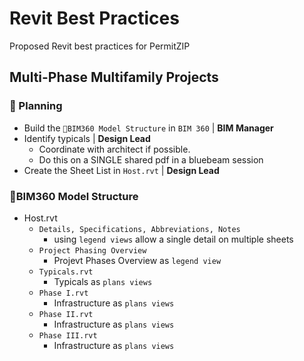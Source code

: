 # Revit Best Practices

Proposed Revit best practices for PermitZIP

## Multi-Phase Multifamily Projects

### 🏁 Planning

- Build the `🗽BIM360 Model Structure` in `BIM 360` | **BIM Manager**
- Identify typicals | **Design Lead**
  - Coordinate with architect if possible.
  - Do this on a SINGLE shared pdf in a bluebeam session
- Create the Sheet List in `Host.rvt` | **Design Lead**

### 🗽BIM360 Model Structure

- Host.rvt
  - `Details, Specifications, Abbreviations, Notes`
    - using `legend views` allow a single detail on multiple sheets
  - `Project Phasing Overview`
    - Projevt Phases Overview as `legend view`
  - `Typicals.rvt`
    - Typicals as `plans views`
  - `Phase I.rvt`
    - Infrastructure as `plans views`
  - `Phase II.rvt`
    - Infrastructure as `plans views`
  - `Phase III.rvt`
    - Infrastructure as `plans views`
